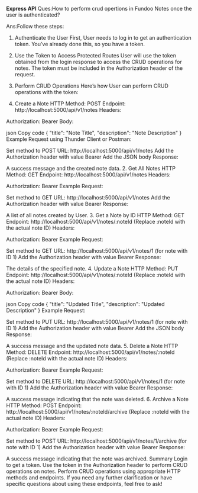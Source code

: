 **Express API**
Ques:How to perform crud opertions in Fundoo Notes once the user is authenticated?

Ans:Follow these steps:

1. Authenticate the User
First, User needs to log in to get an authentication token. You’ve already done this, so you have a token.

2. Use the Token to Access Protected Routes
User will use the token obtained from the login response to access the CRUD operations for notes. The token must be included in the Authorization header of the request.

3. Perform CRUD Operations
Here’s how User can perform CRUD operations with the token:

1. Create a Note
HTTP Method: POST
Endpoint: http://localhost:5000/api/v1/notes
Headers:

Authorization: Bearer <your-token>
Body:

json
Copy code
{
  "title": "Note Title",
  "description": "Note Description"
}
Example Request using Thunder Client or Postman:

Set method to POST
URL: http://localhost:5000/api/v1/notes
Add the Authorization header with value Bearer <your-token>
Add the JSON body
Response:

A success message and the created note data.
2. Get All Notes
HTTP Method: GET
Endpoint: http://localhost:5000/api/v1/notes
Headers:

Authorization: Bearer <your-token>
Example Request:

Set method to GET
URL: http://localhost:5000/api/v1/notes
Add the Authorization header with value Bearer <your-token>
Response:

A list of all notes created by User.
3. Get a Note by ID
HTTP Method: GET
Endpoint: http://localhost:5000/api/v1/notes/:noteId (Replace :noteId with the actual note ID)
Headers:

Authorization: Bearer <your-token>
Example Request:

Set method to GET
URL: http://localhost:5000/api/v1/notes/1 (for note with ID 1)
Add the Authorization header with value Bearer <your-token>
Response:

The details of the specified note.
4. Update a Note
HTTP Method: PUT
Endpoint: http://localhost:5000/api/v1/notes/:noteId (Replace :noteId with the actual note ID)
Headers:

Authorization: Bearer <your-token>
Body:

json
Copy code
{
  "title": "Updated Title",
  "description": "Updated Description"
}
Example Request:

Set method to PUT
URL: http://localhost:5000/api/v1/notes/1 (for note with ID 1)
Add the Authorization header with value Bearer <your-token>
Add the JSON body
Response:

A success message and the updated note data.
5. Delete a Note
HTTP Method: DELETE
Endpoint: http://localhost:5000/api/v1/notes/:noteId (Replace :noteId with the actual note ID)
Headers:

Authorization: Bearer <your-token>
Example Request:

Set method to DELETE
URL: http://localhost:5000/api/v1/notes/1 (for note with ID 1)
Add the Authorization header with value Bearer <your-token>
Response:

A success message indicating that the note was deleted.
6. Archive a Note
HTTP Method: POST
Endpoint: http://localhost:5000/api/v1/notes/:noteId/archive (Replace :noteId with the actual note ID)
Headers:

Authorization: Bearer <your-token>
Example Request:

Set method to POST
URL: http://localhost:5000/api/v1/notes/1/archive (for note with ID 1)
Add the Authorization header with value Bearer <your-token>
Response:

A success message indicating that the note was archived.
Summary
Login to get a token.
Use the token in the Authorization header to perform CRUD operations on notes.
Perform CRUD operations using appropriate HTTP methods and endpoints.
If you need any further clarification or have specific questions about using these endpoints, feel free to ask!
